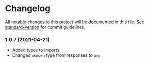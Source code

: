 # Changelog

All notable changes to this project will be documented in this file. See [standard-version](https://github.com/conventional-changelog/standard-version) for commit guidelines.

### 1.0.7 (2021-04-21)
- Added types to imports
- Changed `uknown` type from responses to `any`
